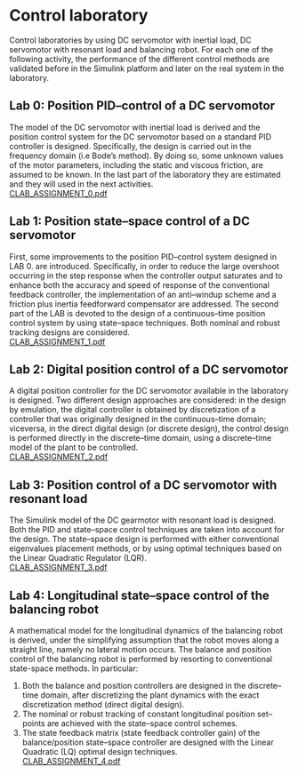 # Control laboratory
Control laboratories by using DC servomotor with inertial load, DC servomotor with resonant load and balancing robot.
For each one of the following activity, the performance of the different control methods are validated before in the Simulink platform and later on the real system in the laboratory.
## Lab 0: Position PID–control of a DC servomotor
The model of the DC servomotor with inertial load is derived and the position control system for the DC servomotor based on a standard PID controller is designed. Specifically, the design is carried out in the frequency domain (i.e Bode’s method). By doing so, some unknown values of the motor parameters, including the static and viscous friction, are assumed to be known. In the last part of the laboratory they are estimated and they will used in the next activities.\
[CLAB_ASSIGNMENT_0.pdf](https://github.com/Gioo96/Control_laboratory/files/10153065/CLAB_ASSIGNMENT_0.pdf)
## Lab 1: Position state–space control of a DC servomotor
First, some improvements to the position PID–control system designed in LAB 0. are introduced. Specifically, in order to reduce the large overshoot  occurring in the step response when the controller output saturates and to enhance both the accuracy and speed of response of the conventional feedback controller, the implementation of an anti–windup scheme and a friction plus inertia feedforward compensator are addressed. The second part of the LAB is devoted to the design of a continuous–time position control system by using state–space techniques. Both nominal and robust tracking designs are considered.\
[CLAB_ASSIGNMENT_1.pdf](https://github.com/Gioo96/Control_laboratory/files/10153084/CLAB_ASSIGNMENT_1.pdf)
## Lab 2: Digital position control of a DC servomotor 
A digital position controller for the DC servomotor available in the laboratory is designed. Two different design approaches are considered: in the design by emulation, the digital controller is obtained by discretization of a controller that was originally designed in the continuous–time domain; viceversa, in the direct digital design (or discrete design), the control design is performed directly in the discrete–time domain, using a discrete–time model of the plant to be controlled.\
[CLAB_ASSIGNMENT_2.pdf](https://github.com/Gioo96/Control_laboratory/files/10153105/CLAB_ASSIGNMENT_2.pdf)
## Lab 3: Position control of a DC servomotor with resonant load
The Simulink model of the DC gearmotor with resonant load is designed. Both the PID and state–space control techniques are taken into account for the design. The state–space design is performed with either conventional eigenvalues placement methods, or by using optimal techniques based on the Linear Quadratic Regulator (LQR).\
[CLAB_ASSIGNMENT_3.pdf](https://github.com/Gioo96/Control_laboratory/files/10153147/CLAB_ASSIGNMENT_3.pdf)
## Lab 4: Longitudinal state–space control of the balancing robot
A mathematical model for the longitudinal dynamics of the balancing robot is derived, under the simplifying assumption that the robot moves along a  straight line, namely no lateral motion occurs. The balance and position control of the balancing robot is performed by resorting to conventional state-space methods. In particular: 
1. Both the balance and position controllers are designed in the discrete–time domain, after discretizing the plant dynamics with the exact discretization    method (direct digital design). 
2. The nominal or robust tracking of constant longitudinal position set–points are achieved with the state–space control schemes.
3. The state feedback matrix (state feedback controller gain) of the balance/position state–space controller are designed with the Linear Quadratic (LQ)      optimal design techniques.\
[CLAB_ASSIGNMENT_4.pdf](https://github.com/Gioo96/Control_laboratory/files/10153131/CLAB_ASSIGNMENT_4.pdf)
